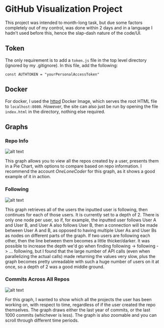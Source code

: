 # GitHub Visualization Project

This project was intended to month-long task, but due some factors completely out of my control, was done within 2 days and in a language I hadn't used before this, hence the slap-dash nature of the code/UI. 

## Token

The only requirement is to add a `token.js` file in the top level directory (ignored by my .gitignore). In this file, add the following:
```
const AUTHTOKEN = "yourPersonalAccessToken"
```

## Docker
For docker, I used the [httpd](https://hub.docker.com/_/httpd) Docker Image, which serves the root HTML file to `localhost:8080`. *However*, the site can also just be run by opening the file `index.html` in the directory, nothing else required.

## Graphs
### Repo Info
![alt text](https://i.ibb.co/BND3bPk/Untitled.png)

This graph allows you to view all the repos created by a user, presents them in a Pie Chart, with options to compare based on repo information. I recommend the account *OneLoneCoder* for this graph, as it shows a good example of it in action.

### Following
![alt text](https://i.ibb.co/QfTNnZ4/Untitled.png)

This graph retrieves all of the users the inputted user is following, then continues for each of those users. It is currently set to a depth of 2. There is only one node per user, so if, for example, the inputted user follows User A and User B, and User A also follows User B, then a connection will be made between User A and B, as opposed to having multiple User As and User Bs as nodes on different parts of the graph. If two users are following each other, then the line between them becomes a little thicker/darker. It was possible to increase the depth we'd go when finding following -> following -> ... following, but I found that the large number of API calls (even when parallelizing the actual calls) made returning the values very slow, plus the graph becomes pretty unreadable with such a huge number of users on it at once, so a depth of 2 was a good middle ground.

### Commits Across All Repos
![alt text](https://i.ibb.co/pdHGnpn/Untitled.png)

For this graph, I wanted to show which all the projects the user has been working on, with respect to time, regardless of if the user created the repo themselves. The graph draws either the last year of commits, or the last 1000 commits (whichever is less). The graph is also zoomable and you can scroll through different time periods.
